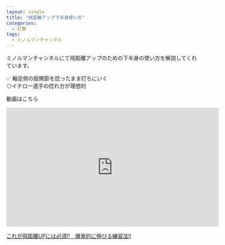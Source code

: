 ```yaml
---
layout: single
title: "飛距離アップ下半身使い方"
categories:
  - 打撃
tags:
  - ミノルマンチャンネル
---
```


ミノルマンチャンネルにて飛距離アップのための下半身の使い方を解説してくれています。

✅ 軸足側の股関節を捻ったまま打ちにいく  
◎イチロー選手の捻れ方が理想的  

動画はこちら
<iframe width="560" height="315" src="https://www.youtube.com/embed/VFCyrH-rvfI" frameborder="0" allow="accelerometer; autoplay; encrypted-media; gyroscope; picture-in-picture" allowfullscreen></iframe>

[これが飛距離UPには必須!!　爆発的に伸びる練習法!!](https://youtu.be/VFCyrH-rvfI)
